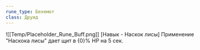 ```yaml
---
rune_type: Бехемот
class: Друид
---
```

![[Temp/Placeholder_Rune_Buff.png]]
[Навык - Наскок лисы] Применение "Наскока лисы" дает щит в {0}% HP на 5 сек.
